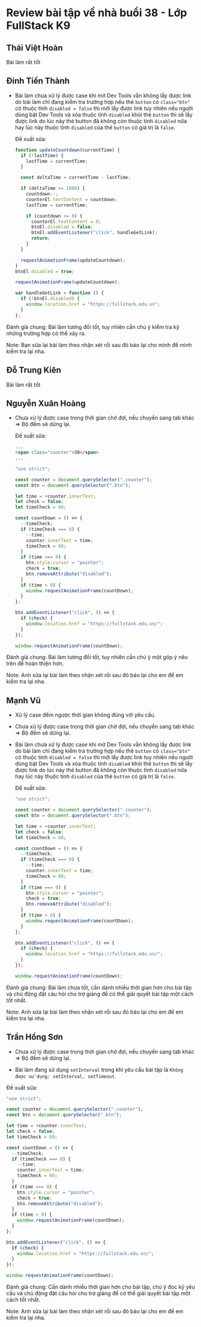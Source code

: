 # Review bài tập về nhà buổi 38 - Lớp FullStack K9

## Thái Việt Hoàn

Bài làm rất tốt

## Đinh Tiến Thành

- Bài làm chưa xử lý được case khi mở Dev Tools vẫn không lấy được link do bài làm chỉ đang kiểm tra trường hợp nếu thẻ `button` có `class="btn"` có thuộc tính `disabled = false` thì mới lấy được link tuy nhiên nếu người dùng bật Dev Tools và xóa thuộc tính `disabled` khỏi thẻ `button` thì sẽ lấy được link do lúc này thẻ button đã không còn thuộc tính `disabled` nữa hay lúc này thuộc tính `disabled` của thẻ `button` có giá trị là `false`.

  Đề xuất sửa:

  ```js
  function updateCountdown(currentTime) {
    if (!lastTime) {
      lastTime = currentTime;
    }

    const deltaTime = currentTime - lastTime;

    if (deltaTime >= 1000) {
      countdown--;
      counterEl.textContent = countdown;
      lastTime = currentTime;

      if (countdown <= 0) {
        counterEl.textContent = 0;
        btnEl.disabled = false;
        btnEl.addEventListener("click", handleGetLink);
        return;
      }
    }

    requestAnimationFrame(updateCountdown);
  }
  btnEl.disabled = true;

  requestAnimationFrame(updateCountdown);

  var handleGetLink = function () {
    if (!btnEl.disabled) {
      window.location.href = "https://fullstack.edu.vn";
    }
  };
  ```

Đánh giá chung: Bài làm tương đối tốt, tuy nhiên cần chú ý kiểm tra kỹ những trường hợp có thể xảy ra.

Note: Bạn sửa lại bài làm theo nhận xét rồi sau đó báo lại cho mình để mình kiểm tra lại nha.

## Đỗ Trung Kiên

Bài làm rất tốt

## Nguyễn Xuân Hoàng

- Chưa xử lý được case trong thời gian chờ đợi, nếu chuyển sang tab khác => Bộ đếm sẽ dừng lại.

  Đề xuất sửa:

  ```html
  ...
  <span class="counter">30</span>
  ...
  ```

  ```js
  "use strict";

  const counter = document.querySelector(".counter");
  const btn = document.querySelector(".btn");

  let time = +counter.innerText;
  let check = false;
  let timeCheck = 60;

  const countDown = () => {
    --timeCheck;
    if (timeCheck === 0) {
      --time;
      counter.innerText = time;
      timeCheck = 60;
    }
    if (time === 0) {
      btn.style.cursor = "pointer";
      check = true;
      btn.removeAttribute("disabled");
    }
    if (time > 0) {
      window.requestAnimationFrame(countDown);
    }
  };

  btn.addEventListener("click", () => {
    if (check) {
      window.location.href = "https://fullstack.edu.vn/";
    }
  });

  window.requestAnimationFrame(countDown);
  ```

Đánh giá chung: Bài làm tương đối tốt, tuy nhiên cần chú ý một góp ý nêu trên để hoàn thiện hơn.

Note: Anh sửa lại bài làm theo nhận xét rồi sau đó báo lại cho em để em kiểm tra lại nha.

## Mạnh Vũ

- Xử lý case đếm ngược thời gian không đúng với yêu cầu.

- Chưa xử lý được case trong thời gian chờ đợi, nếu chuyển sang tab khác => Bộ đếm sẽ dừng lại.

- Bài làm chưa xử lý được case khi mở Dev Tools vẫn không lấy được link do bài làm chỉ đang kiểm tra trường hợp nếu thẻ `button` có `class="btn"` có thuộc tính `disabled = false` thì mới lấy được link tuy nhiên nếu người dùng bật Dev Tools và xóa thuộc tính `disabled` khỏi thẻ `button` thì sẽ lấy được link do lúc này thẻ button đã không còn thuộc tính `disabled` nữa hay lúc này thuộc tính `disabled` của thẻ `button` có giá trị là `false`.

  Đề xuất sửa:

  ```js
  "use strict";

  const counter = document.querySelector(".counter");
  const btn = document.querySelector(".btn");

  let time = +counter.innerText;
  let check = false;
  let timeCheck = 60;

  const countDown = () => {
    --timeCheck;
    if (timeCheck === 0) {
      --time;
      counter.innerText = time;
      timeCheck = 60;
    }
    if (time === 0) {
      btn.style.cursor = "pointer";
      check = true;
      btn.removeAttribute("disabled");
    }
    if (time > 0) {
      window.requestAnimationFrame(countDown);
    }
  };

  btn.addEventListener("click", () => {
    if (check) {
      window.location.href = "https://fullstack.edu.vn/";
    }
  });

  window.requestAnimationFrame(countDown);
  ```

Đánh giá chung: Bài làm chưa tốt, cần dành nhiều thời gian hơn cho bài tập và chủ động đặt câu hỏi cho trợ giảng để có thể giải quyết bài tập một cách tốt nhất.

Note: Anh sửa lại bài làm theo nhận xét rồi sau đó báo lại cho em để em kiểm tra lại nha.

## Trần Hồng Sơn

- Chưa xử lý được case trong thời gian chờ đợi, nếu chuyển sang tab khác => Bộ đếm sẽ dừng lại.

- Bài làm đang sử dụng `setInterval` trong khi yêu cầu bài tập là `Không được sử dụng: setInterval, setTimeout`.

Đề xuất sửa:

```js
"use strict";

const counter = document.querySelector(".counter");
const btn = document.querySelector(".btn");

let time = +counter.innerText;
let check = false;
let timeCheck = 60;

const countDown = () => {
  --timeCheck;
  if (timeCheck === 0) {
    --time;
    counter.innerText = time;
    timeCheck = 60;
  }
  if (time === 0) {
    btn.style.cursor = "pointer";
    check = true;
    btn.removeAttribute("disabled");
  }
  if (time > 0) {
    window.requestAnimationFrame(countDown);
  }
};

btn.addEventListener("click", () => {
  if (check) {
    window.location.href = "https://fullstack.edu.vn/";
  }
});

window.requestAnimationFrame(countDown);
```

Đánh giá chung: Cần dành nhiều thời gian hơn cho bài tập, chú ý đọc kỹ yêu cầu và chủ động đặt câu hỏi cho trợ giảng để có thể giải quyết bài tập một cách tốt nhất.

Note: Anh sửa lại bài làm theo nhận xét rồi sau đó báo lại cho em để em kiểm tra lại nha.

##
